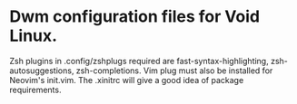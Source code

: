 # Dwm configuration files for Void Linux.

Zsh plugins in .config/zshplugs required are fast-syntax-highlighting, zsh-autosuggestions, zsh-completions.
Vim plug must also be installed for Neovim's init.vim. The .xinitrc will give a good idea of package requirements.
